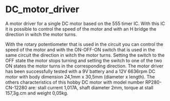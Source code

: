 # DC_motor_driver
A motor driver for a single DC motor based on the 555 timer IC. With this IC it is possible to control the speed of the motor and with an H bridge the direction in witch the motor turns.

With the rotary potentiometer that is used in the circuit you can control the speed of the motor and with the ON-OFF-ON switch that is used in the same circuit the direction in witch the motor turns. Setting the switch to the OFF state the motor stops turning and setting the switch to one of the two ON states the motor turns in the corresponding direction. The motor driver has been successfully tested with a 9V battery and a 12V 6636rpm DC motor with body dimension 24,1mm x 30,5mm (diameter x length). The others characteristics of this hobby DC motor with model number RP280-CN-12280 are: stall current 1,017A, shaft diameter 2mm, torque at stall 157,3g.cm and weight 0,05kg.     
